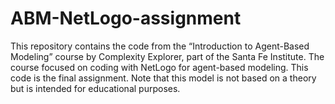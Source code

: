 # ABM-NetLogo-assignment
This repository contains the code from the “Introduction to Agent-Based Modeling” course by Complexity Explorer, part of the Santa Fe Institute. The course focused on coding with NetLogo for agent-based modeling. This code is the final assignment. Note that this model is not based on a theory but is intended for educational purposes.

